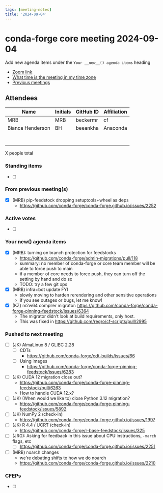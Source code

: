 ```yaml
---
tags: [meeting-notes]
title: '2024-09-04'
---
```

# conda-forge core meeting 2024-09-04

Add new agenda items under the `Your __new__() agenda items` heading

- [Zoom link](https://zoom.us/j/9138593505?pwd=SWh3dE1IK05LV01Qa0FJZ1ZpMzJLZz09)
- [What time is the meeting in my time zone](https://dateful.com/convert/utc?t=5pm)
- [Previous meetings](https://conda-forge.org/community/minutes/)

## Attendees

| Name                    | Initials | GitHub ID        | Affiliation                 |
| ----------------------- | -------- | ---------------  | --------------------------- |
|         MRB                |      MRB    |          beckermr        |       cf                      |
| Bianca Henderson        |  BH      |  beeankha        | Anaconda                    |
|                         |          |                  |                             |
|                         |          |                  |                             |
|                         |          |                  |                             |
|                         |          |                  |                             |
|                         |          |                  |                             |
|                         |          |                  |                             |
|                         |          |                  |                             |

X people total

### Standing items

- [ ]

### From previous meeting(s)

- [x] (MRB) pip-feedstock dropping setuptools+wheel as deps
  - https://github.com/conda-forge/conda-forge.github.io/issues/2252

### Active votes

- [ ]

### Your __new__() agenda items

- [x] (MRB): turning on branch protection for feedstocks
    - https://github.com/conda-forge/admin-migrations/pull/118
    - summary: no member of conda-forge or core team member will be able to force push to main
    - if a member of core needs to force push, they can turn off the setting by hand and do so 
    - TODO: try a few git ops
- [x] (MRB) infra+bot update FYI
    - slowly moving to harden rerendering and other sensitive operations
    - if you see outages or bugs, let me know!
- [x] (KZ) m2w64 compiler migrator: https://github.com/conda-forge/conda-forge-pinning-feedstock/issues/6364
    - The migrator didn't look at build requirements, only host.
    - This was fixed in https://github.com/regro/cf-scripts/pull/2995

### Pushed to next meeting

- [ ] (JK) AlmaLinux 8 / GLIBC 2.28
  - [ ] CDTs
      - https://github.com/conda-forge/cdt-builds/issues/66
  - [ ] Using images
    - https://github.com/conda-forge/conda-forge-pinning-feedstock/issues/6283
- [ ] (JK) CUDA 12 migration close out?
  - https://github.com/conda-forge/conda-forge-pinning-feedstock/pull/6263
  - How to handle CUDA 12.x?
- [ ] (JK) (When would we like to) close Python 3.12 migration?
  - https://github.com/conda-forge/conda-forge-pinning-feedstock/issues/5892
- [ ] (JK) NumPy 2 (check-in)
  - https://github.com/conda-forge/conda-forge.github.io/issues/1997
- [ ] (JK) R 4.4 / UCRT (check-in)
  - https://github.com/conda-forge/r-base-feedstock/issues/325
- [ ] (JRG): Asking for feedback in this issue about CPU instructions, `-march` flags, etc
    - [ ] https://github.com/conda-forge/conda-forge.github.io/issues/2251
- [ ] (MRB) noarch changes
    - we're debating shifts to how we do noarch
    - https://github.com/conda-forge/conda-forge.github.io/issues/2210

### CFEPs

- [ ]
